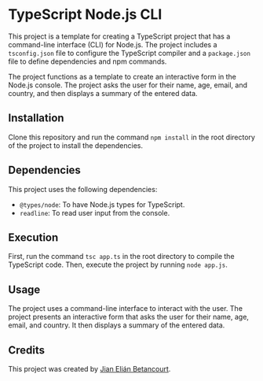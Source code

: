 # TypeScript Node.js CLI

This project is a template for creating a TypeScript project that has a command-line interface (CLI) for Node.js. The project includes a `tsconfig.json` file to configure the TypeScript compiler and a `package.json` file to define dependencies and npm commands.

The project functions as a template to create an interactive form in the Node.js console. The project asks the user for their name, age, email, and country, and then displays a summary of the entered data.

## Installation

Clone this repository and run the command `npm install` in the root directory of the project to install the dependencies.

## Dependencies

This project uses the following dependencies:

* `@types/node`: To have Node.js types for TypeScript.
* `readline`: To read user input from the console.

## Execution

First, run the command `tsc app.ts` in the root directory to compile the TypeScript code. Then, execute the project by running `node app.js`.

## Usage

The project uses a command-line interface to interact with the user. The project presents an interactive form that asks the user for their name, age, email, and country. It then displays a summary of the entered data.

## Credits

This project was created by [Jian Elián Betancourt](https://github.com/idfc-jian).
